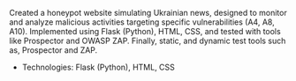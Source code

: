 Created a honeypot website simulating Ukrainian news, designed to monitor and analyze
malicious activities targeting specific vulnerabilities (A4, A8, A10). Implemented using Flask
(Python), HTML, CSS, and tested with tools like Prospector and OWASP ZAP. Finally, static,
and dynamic test tools such as, Prospector and ZAP.
- Technologies: Flask (Python), HTML, CSS
